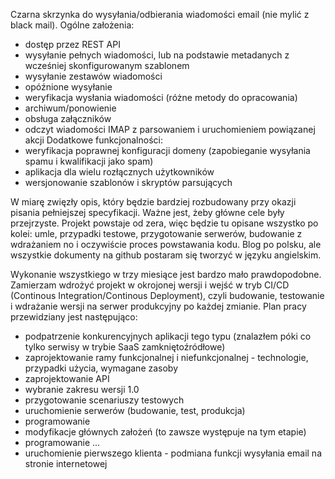 [//]: # (title: Opis projektu; create_date: 2017-02-23; publish_date: 2017-02-23;)

Czarna skrzynka do wysyłania/odbierania wiadomości email (nie mylić z black mail).
Ogólne założenia:

- dostęp przez REST API
- wysyłanie pełnych wiadomości, lub na podstawie metadanych z wcześniej skonfigurowanym szablonem
- wysyłanie zestawów wiadomości
- opóźnione wysyłanie
- weryfikacja wysłania wiadomości (różne metody do opracowania)
- archiwum/ponowienie
- obsługa załączników
- odczyt wiadomości IMAP z parsowaniem i uruchomieniem powiązanej akcji
  Dodatkowe funkcjonalności:
- weryfikacja poprawnej konfiguracji domeny (zapobieganie wysyłania spamu i kwalifikacji jako spam)
- aplikacja dla wielu rozłącznych użytkowników
- wersjonowanie szablonów i skryptów parsujących

W miarę zwięzły opis, który będzie bardziej rozbudowany przy okazji pisania pełniejszej specyfikacji. Ważne jest, żeby główne cele były przejrzyste. Projekt powstaje od zera, więc będzie tu opisane wszystko po kolei: umle, przypadki testowe, przygotowanie serwerów, budowanie z wdrażaniem no i oczywiście proces powstawania kodu. Blog po polsku, ale wszystkie dokumenty na github postaram się tworzyć w języku angielskim.

Wykonanie wszystkiego w trzy miesiące jest bardzo mało prawdopodobne. Zamierzam wdrożyć projekt w okrojonej wersji i wejść w tryb CI/CD (Continous Integration/Continous Deployment), czyli budowanie, testowanie i wdrażanie wersji na serwer produkcyjny po każdej zmianie. Plan pracy przewidziany jest następująco:

- podpatrzenie konkurencyjnych aplikacji tego typu (znalazłem póki co tylko serwisy w trybie SaaS zamkniętoźródłowe)
- zaprojektowanie ramy funkcjonalnej i niefunkcjonalnej - technologie, przypadki użycia, wymagane zasoby
- zaprojektowanie API
- wybranie zakresu wersji 1.0
- przygotowanie scenariuszy testowych
- uruchomienie serwerów (budowanie, test, produkcja)
- programowanie
- modyfikacje głównych założeń (to zawsze występuje na tym etapie)
- programowanie ...
- uruchomienie pierwszego klienta - podmiana funkcji wysyłania email na stronie internetowej
